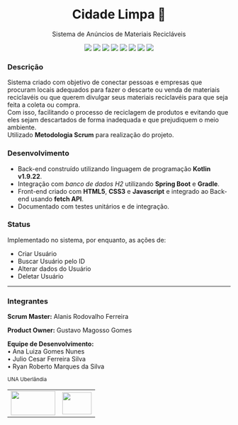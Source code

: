 <h1 align="center">Cidade Limpa &#127811</h1>
<p align="center">Sistema de Anúncios de Materiais Recicláveis</p>
<p align="center">
    <a alt="Kotlin">
        <img src="https://img.shields.io/badge/Kotlin-7F52FF?&logo=Kotlin&logoColor=fff"/>
    </a>
    <a alt="Spring Boot">
        <img src="https://img.shields.io/badge/Spring%20Boot-6DB33F?&logo=Spring&logoColor=fff"/>
    </a>
    <a alt="Gradle">
        <img src="https://img.shields.io/badge/Gradle-02303A?style=flat&logo=Gradle&logoColor=fff" />
    </a>
    <a alt="H2">
        <img src="https://img.shields.io/badge/H2-0f1efd?style=flat" />
    </a>
    <a alt="Flyway">
        <img src="https://img.shields.io/badge/Flyway-CC0200?style=flat&logo=Flyway&logoColor=fff">
    </a>
    <a alt="HTML5HTML5">
        <img src="https://img.shields.io/badge/HTML5-E34F26?style=flat&logo=HTML5&logoColor=fff">
    </a>
    <a alt="CSS3">
        <img src="https://img.shields.io/badge/CSS3-1572B6?style=flat&logo=CSS3&logoColor=fff">
    </a>
    <a alt="Javascript">
        <img src="https://img.shields.io/badge/Javascript-F7DF1E?flat&logo=Javascript&logoColor=000">
    </a>
</p>

<h3>Descrição</h3>
<p>Sistema criado com objetivo de conectar pessoas e empresas que procuram locais adequados para fazer o descarte ou venda de materiais reciclavéis ou que querem divulgar seus materiais reciclavéis para que seja feita a coleta ou compra.<br />
Com isso, facilitando o processo de reciclagem de produtos e evitando que eles sejam descartados de forma inadequada e que prejudiquem o meio ambiente.<br />
Utilizado <strong>Metodologia Scrum</strong> para realização do projeto.
</p>

<h3>Desenvolvimento</h3>
<ul>
<li>Back-end construído utilizando linguagem de programação <strong>Kotlin v1.9.22</strong>.</li>
<li>Integração com <em>banco de dados H2</em> utilizando <strong>Spring Boot</strong> e <strong>Gradle</strong>.</li>
<li>Front-end criado com <strong>HTML5</strong>, <strong>CSS3</strong> e <strong>Javascript</strong> e integrado ao Back-end usando <strong>fetch API</strong>.</li>
<li>Documentado com testes unitários e de integração.</li>
</ul>

<h3>Status</h3>
<p>Implementado no sistema, por enquanto, as ações de:
    <ul>
<li>Criar Usuário</li>
<li>Buscar Usuário pelo ID</li>
<li>Alterar dados do Usuário</li>
<li>Deletar Usuário</li>
</ul>

<hr>
<h3>Integrantes</h3>
<p><strong>Scrum Master:</strong> Alanis Rodovalho Ferreira<br />
    
<strong>Product Owner:</strong> Gustavo Magosso Gomes<br />

<strong>Equipe de Desenvolvimento:</strong><br />
• Ana Luiza Gomes Nunes<br />
• Julio Cesar Ferreira Silva<br />
• Ryan Roberto Marques da Silva

<sub>UNA Uberlândia</sub>
<table>
<tbody>
<tr>
<td><img src="https://static.wixstatic.com/media/b83fad_c0c2c08cac0e4d19b4f63c38fa599c2a~mv2.png/v1/fill/w_560,h_316,al_c,q_85,usm_0.66_1.00_0.01,enc_auto/00_Una_NBrand_Red.png" style="height: 55px; width:100px;"/></td>
<td><img src="https://anima.uliving.com.br/wp-content/uploads/2021/09/logoAnima.png" style="height: 50px; width:66px;"/></td>
</tr>
</tbody>
</table>


















